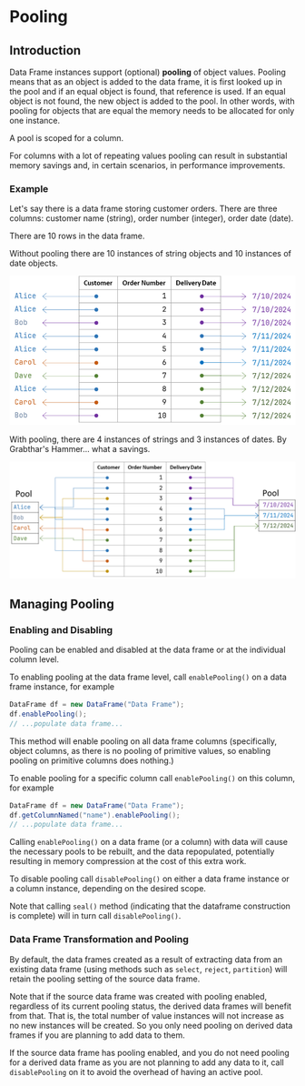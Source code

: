 # Pooling

## Introduction

Data Frame instances support (optional) **pooling** of object values. Pooling means that as an object is added to the data frame, it is first looked up in the pool and if an equal object is found, that reference is used. If an equal object is not found, the new object is added to the pool. In other words, with pooling for objects that are equal the memory needs to be allocated for only one instance.

A pool is scoped for a column. 

For columns with a lot of repeating values pooling can result in substantial memory savings and, in certain scenarios, in performance improvements.

### Example 
Let's say there is a data frame storing customer orders. There are three columns: customer name (string), order number (integer), order date (date).

There are 10 rows in the data frame. 

Without pooling there are 10 instances of string objects and 10 instances of date objects.

![](data_frame_no_pooling.png)

With pooling, there are 4 instances of strings and 3 instances of dates. By Grabthar's Hammer... what a savings.

![](data_frame_with_pooling.png)

## Managing Pooling

### Enabling and Disabling 

Pooling can be enabled and disabled at the data frame or at the individual column level.

To enabling pooling at the data frame level, call `enablePooling()` on a data frame instance, for example

```java
DataFrame df = new DataFrame("Data Frame");
df.enablePooling();
// ...populate data frame...
```

This method will enable pooling on all data frame columns (specifically, object columns, as there is no pooling of primitive values, so enabling pooling on primitive columns does nothing.)

To enable pooling for a specific column call `enablePooling()` on this column, for example
```java
DataFrame df = new DataFrame("Data Frame");
df.getColumnNamed("name").enablePooling();
// ...populate data frame...
```

Calling `enablePooling()` on a data frame (or a column) with data will cause the necessary pools to be rebuilt, and the data repopulated, potentially resulting in memory compression at the cost of this extra work. 

To disable pooling call `disablePooling()` on either a data frame instance or a column instance, depending on the desired scope.  

Note that calling `seal()` method (indicating that the dataframe construction is complete) will in turn call `disablePooling()`.

### Data Frame Transformation and Pooling

By default, the data frames created as a result of extracting data from an existing data frame (using methods such as `select`, `reject`, `partition`) will retain the pooling setting of the source data frame.

Note that if the source data frame was created with pooling enabled, regardless of its current pooling status, the derived data frames will benefit from that. That is, the total number of value instances will not increase as no new instances will be created. So you only need pooling on derived data frames if you are planning to add data to them.

If the source data frame has pooling enabled, and you do not need pooling for a derived data frame as you are not planning to add any data to it, call `disablePooling` on it to avoid the overhead of having an active pool.
